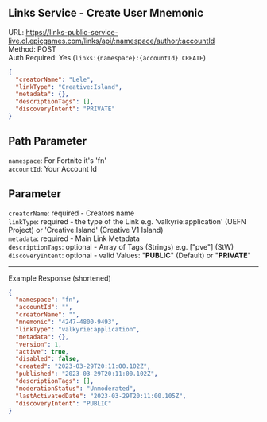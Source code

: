 ## Links Service - Create User Mnemonic

URL: https://links-public-service-live.ol.epicgames.com/links/api/:namespace/author/:accountId \
Method: POST \
Auth Required: Yes (`links:{namespace}:{accountId} CREATE`)

```json
{
  "creatorName": "Lele",
  "linkType": "Creative:Island",
  "metadata": {},
  "descriptionTags": [],
  "discoveryIntent": "PRIVATE"
}
```

## Path Parameter

`namespace`: For Fortnite it's 'fn' <br/>
`accountId`: Your Account Id

## Parameter

`creatorName`: required - Creators name <br/>
`linkType`: required - the type of the Link e.g. 'valkyrie:application' (UEFN Project) or 'Creative:Island' (Creative V1 Island) <br/>
`metadata`: required - Main Link Metadata <br/>
`descriptionTags`: optional - Array of Tags (Strings) e.g. ["pve"] (StW) <br/>
`discoveryIntent`: optional - valid Values: "**PUBLIC**" (Default) or "**PRIVATE**"

---

Example Response (shortened)

```json
{
  "namespace": "fn",
  "accountId": "",
  "creatorName": "",
  "mnemonic": "4247-4800-9493",
  "linkType": "valkyrie:application",
  "metadata": {},
  "version": 1,
  "active": true,
  "disabled": false,
  "created": "2023-03-29T20:11:00.102Z",
  "published": "2023-03-29T20:11:00.102Z",
  "descriptionTags": [],
  "moderationStatus": "Unmoderated",
  "lastActivatedDate": "2023-03-29T20:11:00.105Z",
  "discoveryIntent": "PUBLIC"
}
```
